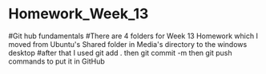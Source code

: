# Homework_Week_13
#Git hub fundamentals
#There are 4 folders for Week 13 Homework which I moved from Ubuntu's Shared folder in Media's directory to the windows desktop
#after that I used git add . then git commit -m then git push commands to put it in GitHub
